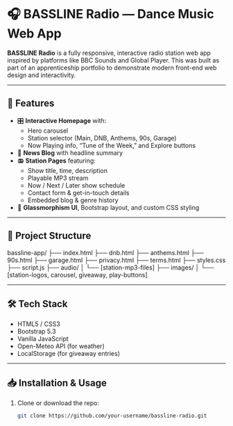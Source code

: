 # 🎧 BASSLINE Radio — Dance Music Web App

**BASSLINE Radio** is a fully responsive, interactive radio station web app inspired by platforms like BBC Sounds and Global Player. This was built as part of an apprenticeship portfolio to demonstrate modern front-end web design and interactivity.

---

## 🚀 Features

- 🎛️ **Interactive Homepage** with:
  - Hero carousel
  - Station selector (Main, DNB, Anthems, 90s, Garage)
  - Now Playing info, “Tune of the Week,” and Explore buttons
- 📰 **News Blog** with headline summary
- 📻 **Station Pages** featuring:
  - Show title, time, description
  - Playable MP3 stream
  - Now / Next / Later show schedule
  - Contact form & get-in-touch details
  - Embedded blog & genre history
- 🎨 **Glassmorphism UI**, Bootstrap layout, and custom CSS styling

---

## 📁 Project Structure
bassline-app/ ├── index.html ├── dnb.html ├── anthems.html ├── 90s.html ├── garage.html ├── privacy.html ├── terms.html ├── styles.css ├── script.js ├── audio/ │ └── [station-mp3-files] ├── images/ │ └── [station-logos, carousel, giveaway, play-buttons]


---

## 🛠 Tech Stack

- HTML5 / CSS3
- Bootstrap 5.3
- Vanilla JavaScript
- Open-Meteo API (for weather)
- LocalStorage (for giveaway entries)

---

## 📥 Installation & Usage

1. Clone or download the repo:
   ```bash
   git clone https://github.com/your-username/bassline-radio.git

